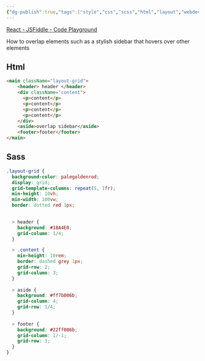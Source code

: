```yaml
---
{"dg-publish":true,"tags":["style","css","scss","html","layout","webdev"],"permalink":"/developer/CSS/CSS Overlapping Grid Layout/","dgPassFrontmatter":true}
---
```


[React - JSFiddle - Code Playground](https://jsfiddle.net/r2x6z3Lt/51/)

How to overlap elements such as a stylish sidebar that hovers over other elements
## Html
```html
<main className="layout-grid">
	<header> header </header>
	<div className="content">
	  <p>content</p>
	  <p>content</p>
	  <p>content</p>
	  <p>content</p>
	</div>
	<aside>overlap sidebar</aside>
	<footer>footer</footer>
</main>
```

## Sass
```scss
.layout-grid {
  background-color: palegoldenrod;
  display: grid;
  grid-template-columns: repeat(5, 1fr);
  min-height: 10vh;
  min-width: 100vw;
  border: dotted red 1px;
  

  > header {
    background: #18A4E0;
    grid-column: 1/4;
  }

  > .content {
    min-height: 10rem;
    border: dashed grey 1px;
    grid-row: 2;
    grid-column: 3;
  }
  
  > aside {
    background: #ff7b006b;
    grid-column: 4;
    grid-row: 1/4;
  }
  
  > footer {
    background: #22ff006b;
    grid-column: 1/-1;
    grid-row: 3;
  }
}
```